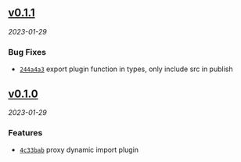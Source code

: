 <!-- CHLOG_SPLIT_MARKER -->

## [v0.1.1](https://github.com/ydcjeff/rollup-plugin-proxy-dynamic-import/compare/v0.1.0...v0.1.1)

_2023-01-29_

### Bug Fixes

- [`244a4a3`](https://github.com/ydcjeff/rollup-plugin-proxy-dynamic-import/commit/244a4a3)
  export plugin function in types, only include src in publish

## [v0.1.0](https://github.com/ydcjeff/rollup-plugin-proxy-dynamic-import/compare/4c33bab...v0.1.0)

_2023-01-29_

### Features

- [`4c33bab`](https://github.com/ydcjeff/rollup-plugin-proxy-dynamic-import/commit/4c33bab)
  proxy dynamic import plugin
